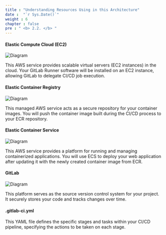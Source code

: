 ```yaml
---
title : "Understanding Resources Using in this Architecture"
date :  "`r Sys.Date()`" 
weight : 6 
chapter : false
pre : " <b> 2.2. </b> "
---
```


#### Elastic Compute Cloud (EC2)

![Diagram](../../images/aws/EC2.png)

This AWS service provides scalable virtual servers (EC2 instances) in the cloud. Your GitLab Runner software will be installed on an EC2 instance, allowing GitLab to delegate CI/CD job execution.

#### Elastic Container Registry

![Diagram](../../images/aws/ECR.png)

This managed AWS service acts as a secure repository for your container images. You will push the container image built during the CI/CD process to your ECR repository.

#### Elastic Container Service

![Diagram](../../images/aws/ECS.png)

This AWS service provides a platform for running and managing containerized applications. You will use ECS to deploy your web application after updating it with the newly created container image from ECR.

#### GitLab

![Diagram](../../images/gitlab.png)

This platform serves as the source version control system for your project. It securely stores your code and tracks changes over time.

#### .gitlab-ci.yml

This YAML file defines the specific stages and tasks within your CI/CD pipeline, specifying the actions to be taken on each stage.